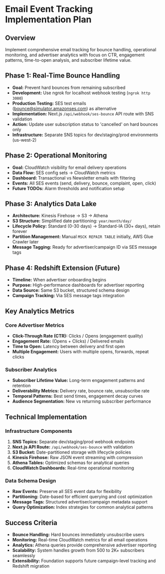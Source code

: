 # Email Event Tracking Implementation Plan

## Overview
Implement comprehensive email tracking for bounce handling, operational monitoring, and advertiser analytics with focus on CTR, engagement patterns, time-to-open analysis, and subscriber lifetime value.

## Phase 1: Real-Time Bounce Handling
- **Goal:** Prevent hard bounces from remaining subscribed
- **Development:** Use ngrok for localhost webhook testing (`ngrok http 3000`)
- **Production Testing:** SES test emails (bounce@simulator.amazonses.com) as alternative
- **Implementation:** Next.js `/api/webhook/ses-bounce` API route with SNS validation
- **Action:** Update user subscription status to 'cancelled' on hard bounces only
- **Infrastructure:** Separate SNS topics for dev/staging/prod environments (us-west-2)

## Phase 2: Operational Monitoring  
- **Goal:** CloudWatch visibility for email delivery operations
- **Data Flow:** SES config sets → CloudWatch metrics
- **Dashboard:** Transactional vs Newsletter emails with filtering
- **Events:** All SES events (send, delivery, bounce, complaint, open, click)
- **Future TODOs:** Alarm thresholds and notification setup

## Phase 3: Analytics Data Lake
- **Architecture:** Kinesis Firehose → S3 → Athena
- **S3 Structure:** Simplified date partitioning: `year/month/day/`
- **Lifecycle Policy:** Standard (0-30 days) → Standard-IA (30+ days), retain forever
- **Partition Management:** Manual `MSCK REPAIR TABLE` initially, AWS Glue Crawler later
- **Message Tagging:** Ready for advertiser/campaign ID via SES message tags

## Phase 4: Redshift Extension (Future)
- **Timeline:** When advertiser onboarding begins
- **Purpose:** High-performance dashboards for advertiser reporting
- **Data Source:** Same S3 bucket, structured schema design
- **Campaign Tracking:** Via SES message tags integration

## Key Analytics Metrics

### Core Advertiser Metrics
- **Click-Through Rate (CTR):** Clicks / Opens (engagement quality)
- **Engagement Rate:** (Opens + Clicks) / Delivered emails
- **Time to Open:** Latency between delivery and first open
- **Multiple Engagement:** Users with multiple opens, forwards, repeat clicks

### Subscriber Analytics  
- **Subscriber Lifetime Value:** Long-term engagement patterns and retention
- **Deliverability Metrics:** Delivery rate, bounce rate, unsubscribe rate
- **Temporal Patterns:** Best send times, engagement decay curves
- **Audience Segmentation:** New vs returning subscriber performance

## Technical Implementation

### Infrastructure Components
1. **SNS Topics:** Separate dev/staging/prod webhook endpoints
2. **Next.js API Route:** `/api/webhook/ses-bounce` with validation
3. **S3 Bucket:** Date-partitioned storage with lifecycle policies
4. **Kinesis Firehose:** Raw JSON event streaming with compression
5. **Athena Tables:** Optimized schemas for analytical queries
6. **CloudWatch Dashboards:** Real-time operational monitoring

### Data Schema Design
- **Raw Events:** Preserve all SES event data for flexibility
- **Partitioning:** Date-based for efficient querying and cost optimization
- **Message Tags:** Structured advertiser/campaign metadata support
- **Query Optimization:** Index strategies for common analytical patterns

## Success Criteria
- **Bounce Handling:** Hard bounces immediately unsubscribe users
- **Monitoring:** Real-time CloudWatch metrics for all email operations  
- **Analytics:** Athena queries provide comprehensive advertiser reporting
- **Scalability:** System handles growth from 500 to 2K+ subscribers seamlessly
- **Extensibility:** Foundation supports future campaign-level tracking and Redshift migration
